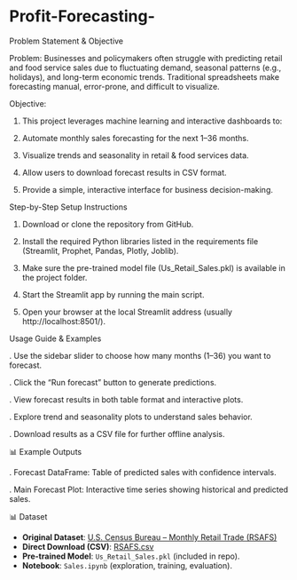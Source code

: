 # Profit-Forecasting-
Problem Statement & Objective

Problem:
Businesses and policymakers often struggle with predicting retail and food service sales due to fluctuating demand, seasonal patterns (e.g., holidays), and long-term economic trends. Traditional spreadsheets make forecasting manual, error-prone, and difficult to visualize.

Objective:
  1. This project leverages machine learning and interactive dashboards to:
  
  2. Automate monthly sales forecasting for the next 1–36 months.
  
  3. Visualize trends and seasonality in retail & food services data.
  
  4. Allow users to download forecast results in CSV format.
  
  5. Provide a simple, interactive interface for business decision-making.

Step-by-Step Setup Instructions

  1. Download or clone the repository from GitHub.
  
  2. Install the required Python libraries listed in the requirements file (Streamlit, Prophet, Pandas, Plotly, Joblib).
  
  3. Make sure the pre-trained model file (Us_Retail_Sales.pkl) is available in the project folder.
  
  4. Start the Streamlit app by running the main script.
  
  5. Open your browser at the local Streamlit address (usually http://localhost:8501/).

Usage Guide & Examples

 . Use the sidebar slider to choose how many months (1–36) you want to forecast.
  
  . Click the “Run forecast” button to generate predictions.
  
  . View forecast results in both table format and interactive plots.
  
  . Explore trend and seasonality plots to understand sales behavior.
  
  . Download results as a CSV file for further offline analysis.

📊 Example Outputs

  . Forecast DataFrame: Table of predicted sales with confidence intervals.
  
  . Main Forecast Plot: Interactive time series showing historical and predicted sales.
  

📊 Dataset

* **Original Dataset**: [U.S. Census Bureau – Monthly Retail Trade (RSAFS)](https://fred.stlouisfed.org/series/RSAFS)
* **Direct Download (CSV)**: [RSAFS.csv](https://fred.stlouisfed.org/graph/fredgraph.csv?id=RSAFS)
* **Pre-trained Model**: `Us_Retail_Sales.pkl` (included in repo).
* **Notebook**: `Sales.ipynb` (exploration, training, evaluation).

